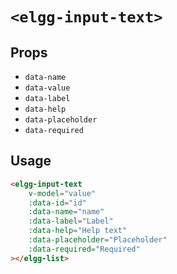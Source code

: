 # `<elgg-input-text>`

## Props

 * `data-name`
 * `data-value`
 * `data-label`
 * `data-help`
 * `data-placeholder`
 * `data-required`
  
## Usage

```html
<elgg-input-text
    v-model="value"
    :data-id="id"
    :data-name="name"
    :data-label="Label"
    :data-help="Help text"
    :data-placeholder="Placeholder"
    :data-required="Required"
></elgg-list>
```

